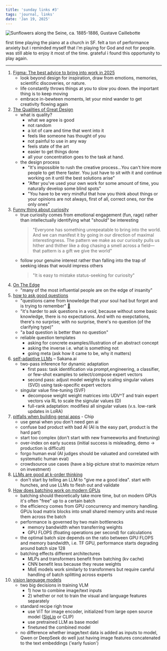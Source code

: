 ```yaml
---
title: 'sunday links #3'
tags: 'journal, links'
date: 'Jan 19, 2025'
---
```


![Sunflowers along the Seine, ca. 1885-1886, Gustave Caillebotte](/images/seinesunflowers.jpg)

first time playing the piano at a church in SF. felt a ton of performance anxiety but i reminded myself that i'm playing for God and not for people. was still able to enjoy it most of the time. grateful i found this opportunity to play again.

---

1. [Figma: The best advice to bring into work in 2025](https://www.figma.com/blog/the-best-advice-to-bring-to-work-in-2025/)
   - look beyond design for inspiration, draw from emotions, memories, scientific discoveries, or nature.
   - life constantly throws things at you to slow you down. the important thing is to keep moving
   - embrace in-bewteen moments, let your mind wander to get creativity flowing again
2. [The Qualities of Great Design](https://www.youtube.com/watch?v=RsbS5JWxFyk)
   - what is quality?
     - what we agree is good
     - not random
     - a lot of care and time that went into it
     - feels like someone has thought of you
     - not painful to use in any way
     - feels state of the art
     - easier to get things done
     - all your concentration goes to the task at hand.
   - the design process
     - "It's impossible to rush the creative process...You can't hire more people to get there faster. You just have to sit with it and continue working on it until the best solutions arise"
     - "After you've used your own work for some amount of time, you naturally develop some blind spots"
     - "You have to be very mindful that how you think about things or your opinions are not always, first of all, correct ones, nor the only ones"
3. [Funny thing about curiosity](https://www.henrikkarlsson.xyz/p/funny-curiosity)
   - true curiosity comes from emotional engagement (fun, rage) rather than intellectually identifying what "should" be interesting
     > "Everyone has something unrepeatable to bring into the world. And we can manifest it by going in our direction of maximal interestingness. The pattern we make as our curiosity pulls us hither and thither like a dog chasing a smell across a field—that pattern is a gift we give the world"
   - follow your genuine interest rather than falling into the trap of seeking ideas that would impress others
     > "It is easy to mistake status-seeking for curiosity"
4. [On The Edge](https://near.blog/on-the-edge/?curius=2138)
   - "many of the most influential people are on the edge of insanity"
5. [how to ask good questions](https://dll110.github.io/poop/good_questions)
   - "questions came from knowledge that your soul had but forgot and is trying to remember" [🔗](<https://en.wikipedia.org/wiki/Anamnesis_(philosophy)>)
   - "it's harder to ask questions in a void, because without some basic knowledge, there is no expectations. And with no exepctations, there's no surprise; with no surprise, there's no question (of the clarifying type)"
   - "a bad question is better than no question"
   - reliable question templates
     - asking for concrete examples/illustration of an abstract concept
     - asking the inverse i.e. what is something not
     - going meta (ask how it came to be, why it matters)
6. [self-adaptive LLMs](https://sakana.ai/transformer-squared/) – Sakana.ai
   - two-pass inference for dynamic adaptation
     - first pass: task identification via prompt,engineering, a classifier, or few-shot examples to select/compose expert vectors
     - second pass: adjust model weights by scaling singular values (SVD) using task-specific expert vectors
   - singular value fine-tuning (SVF)
     - decompose weight weight matrices into UDV^T and train expert vectors via RL to scale the signular values (D)
     - full-rank adaptation: modifiesi all singular values (v.s. low-rank updates in LoRA)
7. [pitfalls when building genai apps](https://huyenchip.com/2025/01/16/ai-engineering-pitfalls.html?curius=1051) - Chip
   - use genai when you don't need gen ai
   - confuse bad product with bad AI (AI is the easy part, product is the hard part)
   - start too complex (don't start with new frameeworks and finetuning)
   - over-index on early sucess (initial success is misleading, demo -> production is difficult)
   - forgo human eval (AI judges should be valuated and correlated with systematic human eval)
   - crowdsource use cases (have a big-picture strat to maximize return on investment)
8. [LLMs are good at k-order thinking](https://charlieoneill11.github.io/posts/korder/)
   - don't start by telling an LLM to "give me a good idea". start with hunches, and use LLMs to flesh out and validate
9. [How does batching work on modern GPUs](https://www.artfintel.com/p/how-does-batching-work-on-modern)
   - batching should theoretically take more time, but on modern GPUs it's often "free" up to a certain batch
   - the efficiency comes from GPU concurrency and memory handling. GPUs load matrix blocks into small shared memory units and reuse them across the batch
   - performance is governed by two main bottlenecks
     - memory bandwidth when transferring weights
     - GPU FLOPS (floating operations per second) for calculations
   - the optimal batch size depends on the ratio between GPU FLOPS and memory bandwidth, i.e. TF GPU, performance starts degrading around batch size 128
   - batching effects different architectures
     - MLPs and transformers benefit from batching (kv cache)
     - CNN benefit less because they reuse weights
     - MoE models work similarly to transformers but require careful handling of batch splitting across experts
10. [vision language models](https://www.artfintel.com/p/papers-ive-read-this-week-vision)
    - two big decisions in training VLM
      - 1\) how to combine image/text inputs
      - 2\) whether or not to train the visual and language features separately
    - standard recipe righ tnow
      - use ViT for image encoder, initialized from large open source model ([SigLip](https://arxiv.org/abs/2303.15343) or CLIP)
      - use pretrained LLM as base model
      - finetuned the combined model
    - no difference whether image/text data is added as inputs to model, Qwen or DeepSeek do well just having image features concatenated to the text embeddings ('early fusion')
